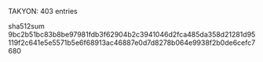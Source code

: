 TAKYON: 403 entries

sha512sum 9bc2b51bc83b8be97981fdb3f62904b2c3941046d2fca485da358d21281d95119f2c641e5e5571b5e6f68913ac46887e0d7d8278b064e9938f2b0de6cefc7680